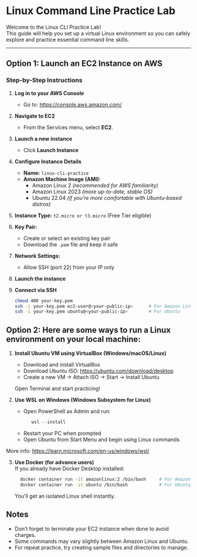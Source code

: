 # Linux Command Line Practice Lab

Welcome to the Linux CLI Practice Lab!  
This guide will help you set up a virtual Linux environment so you can safely explore and practice essential command line skills.

---

## Option 1: Launch an EC2 Instance on AWS

### Step-by-Step Instructions

1. **Log in to your AWS Console**
   - Go to: https://console.aws.amazon.com/

2. **Navigate to EC2**
   - From the Services menu, select **EC2**.

3. **Launch a new instance**
   - Click **Launch Instance**

4. **Configure Instance Details**
   - **Name:** `linux-cli-practice`
   - **Amazon Machine Image (AMI):**
     - Amazon Linux 2 *(recommended for AWS familiarity)*
     - Amazon Linux 2023 *(more up-to-date, stable OS)*
     - Ubuntu 22.04 *(if you're more comfortable with Ubuntu-based distros)*

5. **Instance Type:** `t2.micro or t3.micro` (Free Tier eligible)

6. **Key Pair:**
   - Create or select an existing key pair
   - Download the `.pem` file and keep it safe

7. **Network Settings:**
   - Allow SSH (port 22) from your IP only

8. **Launch the instance**

9. **Connect via SSH**
   ```bash
   chmod 400 your-key.pem
   ssh -i your-key.pem ec2-user@<your-public-ip>      # For Amazon Linux
   ssh -i your-key.pem ubuntu@<your-public-ip>        # For Ubuntu

## Option 2: Here are some ways to run a Linux environment on your local machine:

1. **Install Ubuntu VM using VirtualBox (Windows/macOS/Linux)**  
   - Download and install VirtualBox
   - Download Ubuntu ISO: https://ubuntu.com/download/desktop
   - Create a new VM → Attach ISO → Start → Install Ubuntu

   Open Terminal and start practicing!

2. **Use WSL on Windows (Windows Subsystem for Linux)**  
   - Open PowerShell as Admin and run:
     ```powershell
        wsl --install
      ```
   - Restart your PC when prompted
   - Open Ubuntu from Start Menu and begin using Linux commands

  More info: https://learn.microsoft.com/en-us/windows/wsl/

3. **Use Docker (for advance users)**  
    If you already have Docker Desktop installed:

    ```bash
      docker container run -it amazonlinux:2 /bin/bash     # For Amazon Linux 2
      docker container run -it ubuntu /bin/bash            # For Ubuntu
    ```
    You’ll get an isolated Linux shell instantly.


## Notes
- Don’t forget to terminate your EC2 instance when done to avoid charges.
- Some commands may vary slightly between Amazon Linux and Ubuntu.
- For repeat practice, try creating sample files and directories to manage.